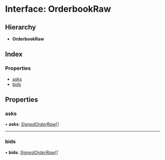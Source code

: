 # Interface: OrderbookRaw

## Hierarchy

- **OrderbookRaw**

## Index

### Properties

- [asks](_typings_.orderbookraw.md#asks)
- [bids](_typings_.orderbookraw.md#bids)

## Properties

### asks

• **asks**: _[SignedOrderRaw](_typings_.signedorderraw.md)[]_

---

### bids

• **bids**: _[SignedOrderRaw](_typings_.signedorderraw.md)[]_
